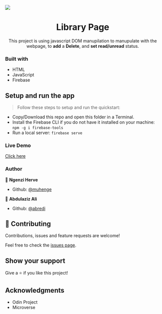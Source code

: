 ![](https://img.shields.io/badge/Microverse-blueviolet)


  <h1 align="center">Library Page</h1>

  <p align="center">
  This project is using javascript DOM manupilation to manupulate with the webpage, to  <strong>add</strong> a <strong>Delete</strong>, and <strong>set read/unread</strong> status.
</p>

### Built with

- HTML
- JavaScript
- Firebase

## Setup and run the app

> Follow these steps to setup and run the quickstart:
  - Copy/Download this repo and open this folder in a Terminal.
  - Install the Firebase CLI if you do not have it installed on your machine:
  `npm -g i firebase-tools`
  - Run a local server:
  `firebase serve`

### Live Demo

[Click here](https://muhenge.github.io/library-page/index.html)

### Author

👤 **Ngenzi Herve**

- Github: [@muhenge](https://github.com/muhenge)

👤 **Abdulaziz Ali**

- Github: [@abredi](https://github.com/abredi)

## 🤝 Contributing

Contributions, issues and feature requests are welcome!

Feel free to check the [issues page](https://github.com/muhenge/library-page/issues).

## Show your support

Give a ⭐️ if you like this project!

## Acknowledgments

- Odin Project
- Microverse